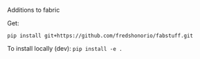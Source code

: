 Additions to fabric

Get:

`pip install git+https://github.com/fredshonorio/fabstuff.git`

To install locally (dev): `pip install -e .`
